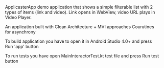 ApplicasterApp demo application that shows a simple filterable list with 2 types of items (link and video). Link opens in WebView, video URL plays in Video Player. 

An application built with Clean Architecture + MVI approaches
Courutines for asynchrony

To build application you have to open it in Android Studio 4.0+ and press Run 'app' button

To run tests you have open MainInteractorTest.kt test file and press Run test button
